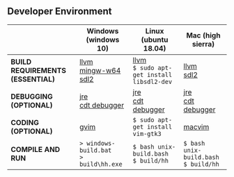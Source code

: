 ## Developer Environment
|                                | Windows (windows 10)       | Linux (ubuntu 18.04) | Mac (high sierra) |
| ------------------------------ | -------------------------- | -------------------- | ----------------- |
| **BUILD REQUIREMENTS (ESSENTIAL)** | [llvm][1]<br>[mingw-w64](https://sourceforge.net/projects/mingw-w64/)<br>[sdl2][4] | [llvm][1]<br>`$ sudo apt-get install libsdl2-dev` | [llvm][1]<br>[sdl2][4] |
| **DEBUGGING (OPTIONAL)**           | [jre][2]<br>[cdt debugger][3] | [jre][2]<br>[cdt debugger][3]  | [jre][2]<br>[cdt debugger][3] |
| **CODING (OPTIONAL)**              | [gvim](https://www.vim.org/download.php#pc) | `$ sudo apt-get install vim-gtk3`  | [macvim](https://github.com/macvim-dev/macvim/releases) |
| **COMPILE AND RUN**                | `> windows-build.bat`<br>`> build\hh.exe`| `$ bash unix-build.bash`<br>`$ build/hh` | `$ bash unix-build.bash`<br>`$ build/hh` |

[1]: http://releases.llvm.org/
[2]: https://www.oracle.com/technetwork/java/javase/downloads/jre8-downloads-2133155.html
[3]: https://download.eclipse.org/tools/cdt/releases/9.6/cdt-9.6.0/rcp/
[4]: https://www.libsdl.org/download-2.0.php  
